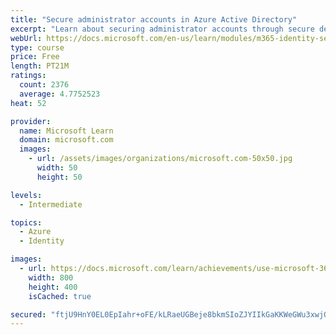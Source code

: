 ```yaml
---
title: "Secure administrator accounts in Azure Active Directory"
excerpt: "Learn about securing administrator accounts through secure devices, dedicated administrator accounts, and just-in-time privileges."
webUrl: https://docs.microsoft.com/en-us/learn/modules/m365-identity-secure-administrators/
type: course
price: Free
length: PT21M
ratings:
  count: 2376
  average: 4.7752523
heat: 52

provider:
  name: Microsoft Learn
  domain: microsoft.com
  images:
    - url: /assets/images/organizations/microsoft.com-50x50.jpg
      width: 50
      height: 50

levels:
  - Intermediate

topics:
  - Azure
  - Identity

images:
  - url: https://docs.microsoft.com/learn/achievements/use-microsoft-365-to-secure-administrator-access-social.png
    width: 800
    height: 400
    isCached: true

secured: "ftjU9HnY0EL0EpIahr+oFE/kLRaeUGBeje8bkmSIoZJYIIkGaKKWeGWu3xwjQFpGoEUZ6tUYpu19+OonCuwJILD043tpDtwLqZwHTXRtZqUvpXmgjzetpNua/5nna3QjlfU4g/Z2xzlT7mW/OlCOwlLW7BUeH4n2i8OmdVQtXysceRT0vu3NYwrWQUuLgbsU/5mZZA5ZelAE8Sc1eWIw/QW1ZRAImfuxHLxAl10CjACPfOdHnhdXEl6JbVcMpOgCE2oNKj4A4OEMczPEZQk7vvgT0AhGCdM6HCiHVMQrBoEsnTCsjHwspmxHQeRwUc6yccKT2NoTabDG+K2uHGZ5x+TMVZ2mQ+85qz5HhHheP1dPeN54Kb8P39+YfZpGKNmnIYzt9Q1Egdy7FTmoWOEYlmmFJYMu26lEAFKVAA8Ix6g=;udiqNKsATrkqw8I+zi8BSA=="
---
```


